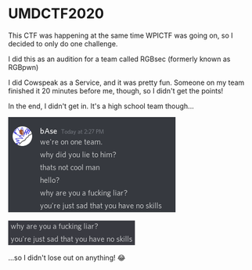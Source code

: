 # UMDCTF2020

This CTF was happening at the same time WPICTF was going on, so I decided to only do one challenge.

I did this as an audition for a team called RGBsec (formerly known as RGBpwn)

I did Cowspeak as a Service, and it was pretty fun. Someone on my team finished it 20 minutes before me, though, so I didn't get the points!

In the end, I didn't get in. It's a high school team though...

![](oof.png)


![](oof2.png)

...so I didn't lose out on anything! :joy:
